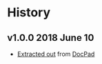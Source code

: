 # History

## v1.0.0 2018 June 10

-   [Extracted out](https://github.com/docpad/docpad/blob/44edf4eecf4e04f1bb17ad530d0c62b4950567ae/source/lib/models/document.coffee#L180-L291) from [DocPad](https://docpad.org)
